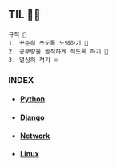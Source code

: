 ## **TIL** 🙋‍♂️
```
규칙 📢 
1. 꾸준히 쓰도록 노력하기 🌟
2. 공부량을 솔직하게 적도록 하기 👀
3. 열심히 적기 🔥
```
  
### INDEX  

* #### [Python](https://github.com/Junho-06/TIL/tree/master/Python)  
* #### [Django](https://github.com/Junho-06/TIL/tree/master/Django)  
* #### [Network](https://github.com/Junho-06/TIL/tree/master/Network)  
* #### [Linux](https://github.com/Junho-06/TIL/tree/master/Linux)  
